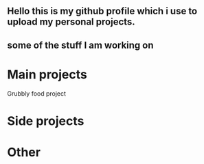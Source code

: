 ## Hello this is my github profile which i use to upload my personal projects.

## some of the stuff I am working on

# Main projects
Grubbly food project
# Side projects

# Other
